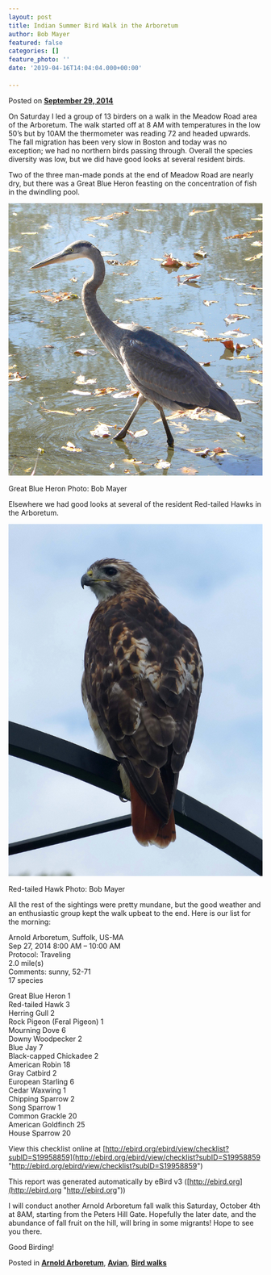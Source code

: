 ```yaml
---
layout: post
title: Indian Summer Bird Walk in the Arboretum
author: Bob Mayer
featured: false
categories: []
feature_photo: ''
date: '2019-04-16T14:04:04.000+00:00'

---
```

Posted on [**September 29, 2014**](https://web.archive.org/web/20171114003604/http://www.arbotopia.com/indian-summer-bird-walk-in-the-arboretum/ "6:51 pm")

On Saturday I led a group of 13 birders on a walk in the Meadow Road area of the Arboretum. The walk started off at 8 AM with temperatures in the low 50’s but by 10AM the thermometer was reading 72 and headed upwards. The fall migration has been very slow in Boston and today was no exception; we had no northern birds passing through. Overall the species diversity was low, but we did have good looks at several resident birds.

Two of the three man-made ponds at the end of Meadow Road are nearly dry, but there was a Great Blue Heron feasting on the concentration of fish in the dwindling pool.

![](/images/P1120360.jpg)

Great Blue Heron Photo: Bob Mayer

Elsewhere we had good looks at several of the resident Red-tailed Hawks in the Arboretum.

![](/images/P1070325.jpg)

Red-tailed Hawk Photo: Bob Mayer

All the rest of the sightings were pretty mundane, but the good weather and an enthusiastic group kept the walk upbeat to the end. Here is our list for the morning:

Arnold Arboretum, Suffolk, US-MA  
Sep 27, 2014 8:00 AM – 10:00 AM  
Protocol: Traveling  
2\.0 mile(s)  
Comments: sunny, 52-71  
17 species

Great Blue Heron 1  
Red-tailed Hawk 3  
Herring Gull 2  
Rock Pigeon (Feral Pigeon) 1  
Mourning Dove 6  
Downy Woodpecker 2  
Blue Jay 7  
Black-capped Chickadee 2  
American Robin 18  
Gray Catbird 2  
European Starling 6  
Cedar Waxwing 1  
Chipping Sparrow 2  
Song Sparrow 1  
Common Grackle 20  
American Goldfinch 25  
House Sparrow 20

View this checklist online at [http://ebird.org/ebird/view/checklist?subID=S19958859](http://ebird.org/ebird/view/checklist?subID=S19958859 "http://ebird.org/ebird/view/checklist?subID=S19958859")

This report was generated automatically by eBird v3 ([http://ebird.org](http://ebird.org "http://ebird.org"))

I will conduct another Arnold Arboretum fall walk this Saturday, October 4th at 8AM, starting from the Peters Hill Gate. Hopefully the later date, and the abundance of fall fruit on the hill, will bring in some migrants! Hope to see you there.

Good Birding!

Posted in [**Arnold Arboretum**](https://web.archive.org/web/20171114003604/http://www.arbotopia.com/category/arboretum/), [**Avian**](https://web.archive.org/web/20171114003604/http://www.arbotopia.com/category/avian/), [**Bird walks**](https://web.archive.org/web/20171114003604/http://www.arbotopia.com/category/bird-walks/)